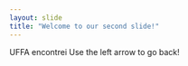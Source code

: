 ```yaml
---
layout: slide
title: "Welcome to our second slide!"
---
```

UFFA encontrei
Use the left arrow to go back!
